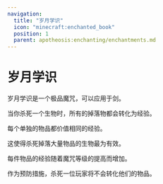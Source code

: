 ```yaml
---
navigation:
  title: "岁月学识"
  icon: "minecraft:enchanted_book"
  position: 1
  parent: apotheosis:enchanting/enchantments.md
---
```


# 岁月学识

<Color id="dark_green">岁月学识</Color>是一个极品魔咒，可以应用于剑。

当你杀死一个生物时，所有的掉落物都会转化为经验。

每个单独的物品都价值相同的经验。

这使得杀死掉落大量物品的生物最为有效。

每件物品的经验随着魔咒等级的提高而增加。

作为预防措施，杀死一位玩家将不会转化他们的物品。

